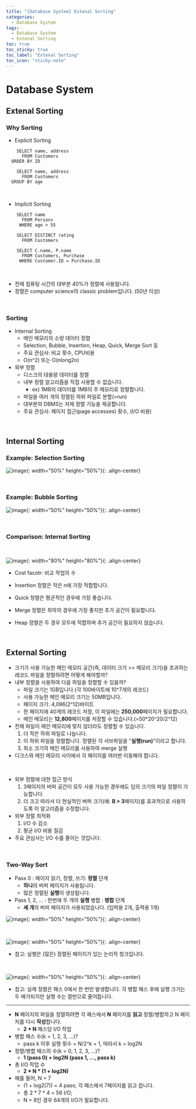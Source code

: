 ```yaml
---
title: "[Database System] Extenal Sorting"
categories:
  - Database System
tags:
  - Database System
  - Extenal Sorting
toc: true
toc_sticky: true
toc_label: "Extenal Sorting"
toc_icon: "sticky-note"
---
```


# Database System

## Extenal Sorting

### Why Sorting

- Explicit Sorting

```
    SELECT name, address
      FROM Customers
  ORDER BY ID
```

```
    SELECT name, address
      FROM Customers
  GROUP BY age
```

<br>

- Implicit Sorting

```
    SELECT name
      FROM Persons
     WHERE age > 55
```

```
    SELECT DISTINCT rating
      FROM Customers
```

```
    SELECT C.name, P.name
      FROM Customers, Purchase
     WHERE Customer.ID = Purchase.ID
```

<br>

- 전체 컴퓨팅 시간의 대부분 40%가 정렬에 사용됩니다.
- 정렬은 computer science의 classic problem입니다. (50년 이상)

<br>

### Sorting

- Internal Sorting
    - 메인 메모리의 소량 데이터 정렬
    - Selection, Bubble, Insertion, Heap, Quick, Merge Sort 등
    - 주요 관심사: 비교 횟수, CPU비용
    - O(n^2) 또는 O(nlong2n)
- 외부 정렬
    - 디스크의 대용량 데이터를 정렬
    - 내부 정렬 알고리즘을 직접 사용할 수 없습니다.
        - ex) 1MB의 데이터를 1MB의 주 메모리로 정렬합니다.
    - 파일을 여러 개의 정렬된 하위 파일로 분할(=run)
    - 대부분의 DBMS는 자체 정렬 기능을 제공합니다.
    - 주요 관심사: 페이지 접근(page accesses) 횟수, (I/O 비용)

<br>

## Internal Sorting

### Example: Selection Sorting

![image](https://user-images.githubusercontent.com/55765292/141417039-f905ca27-b834-45b1-af59-960ce3ed659a.png){: width="50%" height="50%"}{: .align-center}

<br>

### Example: Bubble Sorting

![image](https://user-images.githubusercontent.com/55765292/141417104-9e3d2f02-a6e7-465f-ba59-a6f5d0a7e572.png){: width="50%" height="50%"}{: .align-center}

<br>

### Comparison: Internal Sorting

<br>

![image](https://user-images.githubusercontent.com/55765292/141417700-c3e08438-aa99-4c5a-b017-54ff9086c85c.png){: width="80%" height="80%"}{: .align-center}

- Cost facotr: 비교 작업의 수<br>

- Insertion 정렬은 작은 n에 가장 적합합니다.
- Quick 정렬은 평균적인 경우에 가장 좋습니다.
- Merge 정렬은 최악의 경우에 가장 좋지만 추가 공간이 필요합니다.
- Heap 정렬은 두 경우 모두에 적합하며 추가 공간이 필요하지 않습니다.

<br>

## External Sorting

- 크기가 사용 가능한 메인 메모리 공간(즉, 데이터 크기 >> 메모리 크기)을 초과하는 레코드 파일을 정렬하려면 어떻게 해야할까?
- 내부 정렬을 사용하여 다음 파일을 정렬할 수 있을까?
    - 파일 크기는 1GB입니다.(각 100바이트에 10^7개의 레코드)
    - 사용 가능한 메인 메모리 크기는 50MB입니다.
    - 페이지 크기: 4,096(2^12)바이트
    - 한 페이지에 40개의 레코드 저장, 이 파일에는 **250,000**페이지가 필요합니다.
    - 메인 메모리는 **12,800**페이지를 저장할 수 있습니다.(=50*20^20/2^12)
- 전체 파일이 메인 메모리에 맞지 않더라도 정렬할 수 있습니다.
    1. 더 작은 하위 파일로 나눕니다.
    2. 이 하위 파일을 정렬합니다. 정렬된 각 서브파일을 "**실행(run)**"이라고 합니다.
    3. 최소 크기의 메인 메모리를 사용하여 merge 실행
- 디크스와 메인 메모리 사이에서 각 페이지를 여러번 이동해야 합니다.

<br>

- 외부 정렬에 대한 접근 방식
    1. 3페이지의 버퍼 공간이 모두 사용 가능한 경우에도 임의 크기의 파일 정렬이 가능합니다.
    2. 더 크고 따라서 더 현실적인 버퍼 크기(예: **B > 3**페이지)를 효과적으로 사용하도록 이 알고리즘을 수정합니다.
- 외부 정렬 최적화
    1. I/O 수 감소
    2. 평균 I/O 비용 절감
- 주요 관심사는 I/O 수를 줄이는 것입니다.

<br>

### Two-Way Sort

- Pass 0 : 페이지 읽기, 정렬, 쓰기: **정렬** 단계
    - **하나**의 버퍼 페이지가 사용됩니다.
    - 많은 정렬된 **실행**이 생성됩니다.
- Pass 1, 2, ... : 한번에 두 개의 **실행** 병합 : **병합** 단계
    - **세 개**의 버퍼 페이지가 사용되었습니다. (입력용 2개, 출력용 1개)

![image](https://user-images.githubusercontent.com/55765292/141429720-4ab22f12-b99f-4ad6-b8d4-142782acc514.png){: width="50%" height="50%"}{: .align-center}

<br>

![image](https://user-images.githubusercontent.com/55765292/141429886-b735073a-92b5-4104-9df9-1ca47dc0f607.png){: width="50%" height="50%"}{: .align-center}

- 참고: 실행은 (많은) 정렬된 페이지가 있는 논리적 청크입니다.

<br>

![image](https://user-images.githubusercontent.com/55765292/141430120-9b26ddff-a727-49bd-931d-7b357e31a009.png){: width="50%" height="50%"}{: .align-center}

- 참고: 실제 정렬은 패스 0에서 한 번만 발생합니다. 각 병합 패스 후에 실행 크기는 두 배가되지만 실행 수는 절반으로 줄어듭니다.

---

- **N** 페이지의 파일을 정렬하려면 각 패스에서 **N** 페이지를 **읽고** 정렬/병합하고 N 페이지를 다시 **작성**합니다.
    - **2 * N** 패스당 I/O 작업
- 병합 패스 수(k = 1, 2, 3, ...)?
    - pass k 이후 실행 횟수 = N/2^k = 1, 따라서 k = log2N
- 정렬/병합 패스의 수(k = 0, 1, 2, 3, ...)?
    - **1 (pass 0) + log2N (pass 1, ..., pass k)**
- 총 I/O 작업 수
    - **2 * N * (1 + log2N)**
- 예를 들어, N = 7
    - (1 + log2(7)) = 4 pass; 각 패스에서 7페이지를 읽고 씁니다.
    - 총 2 * 7 * 4 = 56 I/O;
    - N = 8인 경우 64개의 I/O가 필요합니다.
